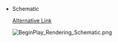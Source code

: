 - Schematic
  
  [Alternative Link](https://epicgames.box.com/shared/static/fq9nepnq9khxjsi6a94unligz6lo3iif.png)
  
  ![BeginPlay_Rendering_Schematic.png](../assets/BeginPlay_Rendering_Schematic_1693151870278_0.png)
